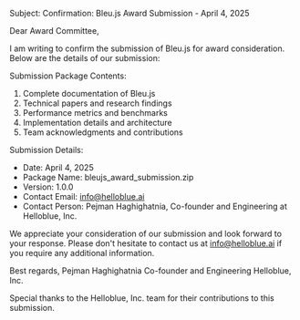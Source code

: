 Subject: Confirmation: Bleu.js Award Submission - April 4, 2025

Dear Award Committee,

I am writing to confirm the submission of Bleu.js for award consideration. Below are the details of our submission:

Submission Package Contents:
1. Complete documentation of Bleu.js
2. Technical papers and research findings
3. Performance metrics and benchmarks
4. Implementation details and architecture
5. Team acknowledgments and contributions

Submission Details:
- Date: April 4, 2025
- Package Name: bleujs_award_submission.zip
- Version: 1.0.0
- Contact Email: info@helloblue.ai
- Contact Person: Pejman Haghighatnia, Co-founder and Engineering at Helloblue, Inc.

We appreciate your consideration of our submission and look forward to your response. Please don't hesitate to contact us at info@helloblue.ai if you require any additional information.

Best regards,
Pejman Haghighatnia
Co-founder and Engineering
Helloblue, Inc.

Special thanks to the Helloblue, Inc. team for their contributions to this submission.
